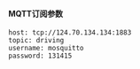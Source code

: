 #### MQTT订阅参数

```
host: tcp://124.70.134.134:1883
topic: driving
username: mosquitto
password: 131415
```

